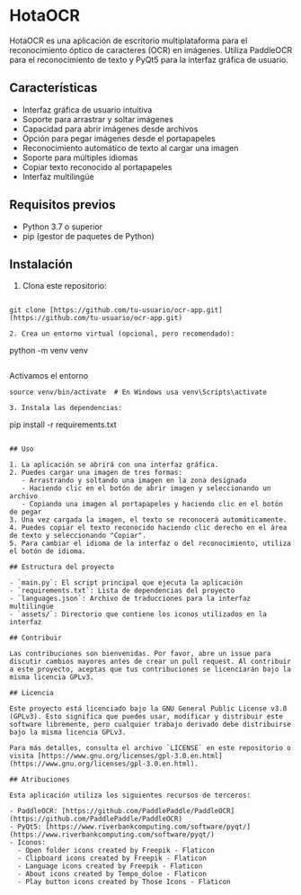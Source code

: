 # HotaOCR

HotaOCR es una aplicación de escritorio multiplataforma para el reconocimiento óptico de caracteres (OCR) en imágenes. Utiliza PaddleOCR para el reconocimiento de texto y PyQt5 para la interfaz gráfica de usuario.

## Características

- Interfaz gráfica de usuario intuitiva
- Soporte para arrastrar y soltar imágenes
- Capacidad para abrir imágenes desde archivos
- Opción para pegar imágenes desde el portapapeles
- Reconocimiento automático de texto al cargar una imagen
- Soporte para múltiples idiomas
- Copiar texto reconocido al portapapeles
- Interfaz multilingüe

## Requisitos previos

- Python 3.7 o superior
- pip (gestor de paquetes de Python)

## Instalación

1. Clona este repositorio:
```

git clone [https://github.com/tu-usuario/ocr-app.git](https://github.com/tu-usuario/ocr-app.git)
```
```
2. Crea un entorno virtual (opcional, pero recomendado):
```
python -m venv venv
```
```
Activamos el entorno

```
source venv/bin/activate  # En Windows usa venv\Scripts\activate
```
```
3. Instala las dependencias:
```
pip install -r requirements.txt
```

## Uso

1. La aplicación se abrirá con una interfaz gráfica.
2. Puedes cargar una imagen de tres formas:
   - Arrastrando y soltando una imagen en la zona designada
   - Haciendo clic en el botón de abrir imagen y seleccionando un archivo
   - Copiando una imagen al portapapeles y haciendo clic en el botón de pegar
3. Una vez cargada la imagen, el texto se reconocerá automáticamente.
4. Puedes copiar el texto reconocido haciendo clic derecho en el área de texto y seleccionando "Copiar".
5. Para cambiar el idioma de la interfaz o del reconocimiento, utiliza el botón de idioma.

## Estructura del proyecto

- `main.py`: El script principal que ejecuta la aplicación
- `requirements.txt`: Lista de dependencias del proyecto
- `languages.json`: Archivo de traducciones para la interfaz multilingüe
- `assets/`: Directorio que contiene los iconos utilizados en la interfaz

## Contribuir

Las contribuciones son bienvenidas. Por favor, abre un issue para discutir cambios mayores antes de crear un pull request. Al contribuir a este proyecto, aceptas que tus contribuciones se licenciarán bajo la misma licencia GPLv3.

## Licencia

Este proyecto está licenciado bajo la GNU General Public License v3.0 (GPLv3). Esto significa que puedes usar, modificar y distribuir este software libremente, pero cualquier trabajo derivado debe distribuirse bajo la misma licencia GPLv3.

Para más detalles, consulta el archivo `LICENSE` en este repositorio o visita [https://www.gnu.org/licenses/gpl-3.0.en.html](https://www.gnu.org/licenses/gpl-3.0.en.html).

## Atribuciones

Esta aplicación utiliza los siguientes recursos de terceros:

- PaddleOCR: [https://github.com/PaddlePaddle/PaddleOCR](https://github.com/PaddlePaddle/PaddleOCR)
- PyQt5: [https://www.riverbankcomputing.com/software/pyqt/](https://www.riverbankcomputing.com/software/pyqt/)
- Iconos:
  - Open folder icons created by Freepik - Flaticon
  - Clipboard icons created by Freepik - Flaticon
  - Language icons created by Freepik - Flaticon
  - About icons created by Tempo_doloe - Flaticon
  - Play button icons created by Those Icons - Flaticon
